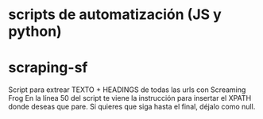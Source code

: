 # scripts de automatización (JS y python)

# scraping-sf
Script para extrear TEXTO + HEADINGS de todas las urls con Screaming Frog
En la línea 50 del script te viene la instrucción para insertar el XPATH donde deseas que pare. Si quieres que siga hasta el final, déjalo como null.
